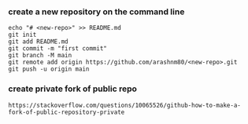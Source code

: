 ### create a new repository on the command line
```
echo "# <new-repo>" >> README.md
git init
git add README.md
git commit -m "first commit"
git branch -M main
git remote add origin https://github.com/arashnm80/<new-repo>.git
git push -u origin main
```
### create private fork of public repo
```
https://stackoverflow.com/questions/10065526/github-how-to-make-a-fork-of-public-repository-private
```
